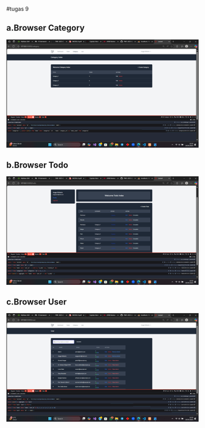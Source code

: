 #tugas 9

## a.Browser Category
![Alt text](screenshoot/tugas9/Browser%20Category.png)
## b.Browser Todo
![Alt text](screenshoot/tugas9/Browser%20Todo.png)
## c.Browser User
![Alt text](screenshoot/tugas9/Browser%20User.png)
